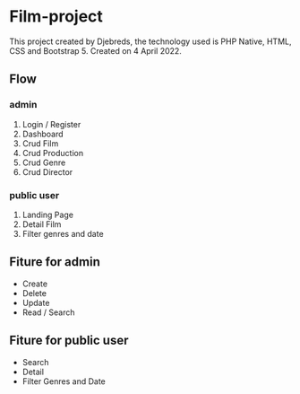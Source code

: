 # Film-project

This project created by Djebreds,
the technology used is PHP Native, HTML, CSS and Bootstrap 5.
Created on 4 April 2022.

## Flow

### admin

1.  Login / Register
2.  Dashboard
3.  Crud Film
4.  Crud Production
5.  Crud Genre
6.  Crud Director

### public user

1. Landing Page
2. Detail Film
3. Filter genres and date

## Fiture for admin

- Create
- Delete
- Update
- Read / Search

## Fiture for public user

- Search
- Detail
- Filter Genres and Date
